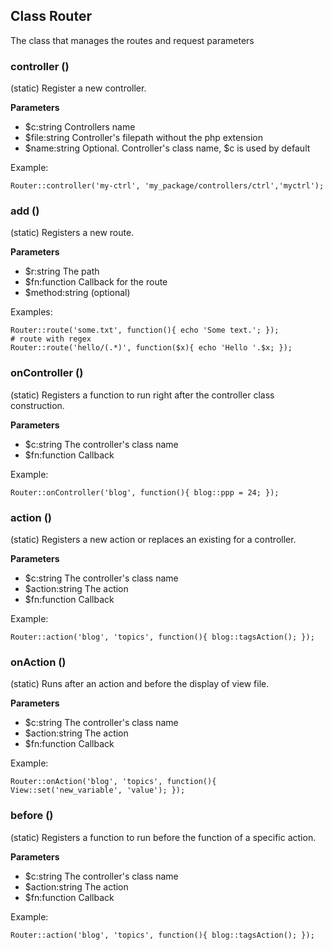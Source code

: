 ## Class Router
The class that manages the routes and request parameters

### controller ()
(static) Register a new controller.

**Parameters**
- $c:string Controllers name
- $file:string Controller's filepath without the php extension
- $name:string Optional. Controller's class name, $c is used by default

Example:
```
Router::controller('my-ctrl', 'my_package/controllers/ctrl','myctrl');
```


### add ()
(static) Registers a new route.

**Parameters**
- $r:string The path
- $fn:function Callback for the route
- $method:string (optional)

Examples:
```
Router::route('some.txt', function(){ echo 'Some text.'; });
# route with regex
Router::route('hello/(.*)', function($x){ echo 'Hello '.$x; });
```


### onController ()
(static) Registers a function to run right after the controller class construction.

**Parameters**
- $c:string The controller's class name
- $fn:function Callback

Example:
```
Router::onController('blog', function(){ blog::ppp = 24; });
```


### action ()
(static) Registers a new action or replaces an existing for a controller.

**Parameters**
- $c:string The controller's class name
- $action:string The action
- $fn:function Callback

Example:
```
Router::action('blog', 'topics', function(){ blog::tagsAction(); });
```


### onAction ()
(static) Runs after an action and before the display of view file.

**Parameters**
- $c:string The controller's class name
- $action:string The action
- $fn:function Callback

Example:
```
Router::onAction('blog', 'topics', function(){ View::set('new_variable', 'value'); });
```


### before ()
(static) Registers a function to run before the function of a specific action.

**Parameters**
- $c:string The controller's class name
- $action:string The action
- $fn:function Callback

Example:
```
Router::action('blog', 'topics', function(){ blog::tagsAction(); });
```

